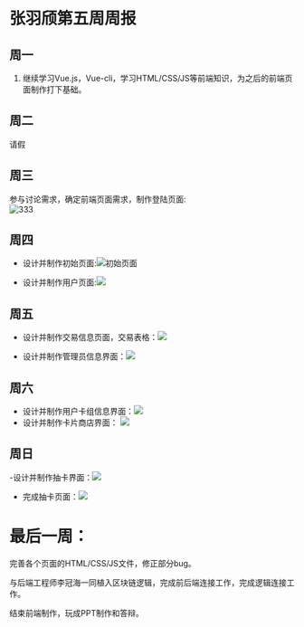 # 张羽颀第五周周报

## 周一
1. 继续学习Vue.js，Vue-cli，学习HTML/CSS/JS等前端知识，为之后的前端页面制作打下基础。
## 周二
请假
## 周三
参与讨论需求，确定前端页面需求，制作登陆页面:    
![333](https://raw.githubusercontent.com/blockchaingroup4/webank/master/day3/%E5%BC%A0%E7%BE%BD%E9%A2%80/images_day3/login.png)
## 周四
- 设计并制作初始页面:![初始页面](https://raw.githubusercontent.com/blockchaingroup4/webank/master/day3/%E5%BC%A0%E7%BE%BD%E9%A2%80/images_day3/index.png)

- 设计并制作用户页面:![](https://raw.githubusercontent.com/blockchaingroup4/webank/master/day3/%E5%BC%A0%E7%BE%BD%E9%A2%80/images_day3/account.png)
## 周五
- 设计并制作交易信息页面，交易表格：![](https://raw.githubusercontent.com/blockchaingroup4/webank/master/day3/%E5%BC%A0%E7%BE%BD%E9%A2%80/images_day3/transactions.png)

- 设计并制作管理员信息界面：![](https://raw.githubusercontent.com/blockchaingroup4/webank/master/day3/%E5%BC%A0%E7%BE%BD%E9%A2%80/images_day3/ad.png)
## 周六
- 设计并制作用户卡组信息界面：![](https://raw.githubusercontent.com/blockchaingroup4/webank/master/day3/%E5%BC%A0%E7%BE%BD%E9%A2%80/images_day3/card.png)
- 设计并制作卡片商店界面： ![](https://raw.githubusercontent.com/blockchaingroup4/webank/master/day3/%E5%BC%A0%E7%BE%BD%E9%A2%80/images_day3/card.png)
## 周日
-设计并制作抽卡界面：![](https://raw.githubusercontent.com/blockchaingroup4/webank/master/day3/%E5%BC%A0%E7%BE%BD%E9%A2%80/images_day3/card_out1.png)
- 完成抽卡页面：![](https://raw.githubusercontent.com/blockchaingroup4/webank/master/day3/%E5%BC%A0%E7%BE%BD%E9%A2%80/images_day3/card_out2.png)


# 最后一周：
完善各个页面的HTML/CSS/JS文件，修正部分bug。

与后端工程师李冠海一同植入区块链逻辑，完成前后端连接工作，完成逻辑连接工作。

结束前端制作，玩成PPT制作和答辩。
